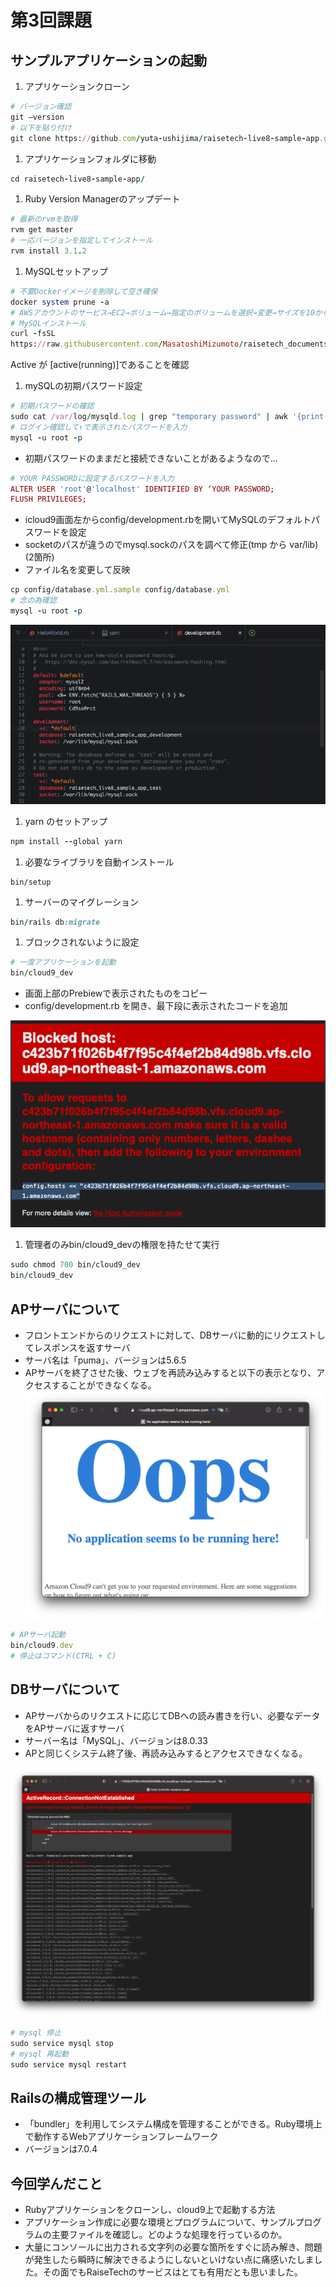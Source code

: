 # 第3回課題
## サンプルアプリケーションの起動
1. アプリケーションクローン
``` ruby
# バージョン確認
git —version
# 以下を貼り付け
git clone https://github.com/yuta-ushijima/raisetech-live8-sample-app.git
```
1. アプリケーションフォルダに移動
``` ruby
cd raisetech-live8-sample-app/
```
1. Ruby Version Managerのアップデート
``` ruby
# 最新のrvmを取得
rvm get master
# 一応バージョンを指定してインストール
rvm install 3.1.2
```
1. MySQLセットアップ
``` ruby
# 不要Dockerイメージを削除して空き確保
docker system prune -a
# AWSアカウントのサービス→EC2→ボリューム→指定のボリュームを選択→変更→サイズを10から16へ
# MySQLインストール
curl -fsSL 
https://raw.githubusercontent.com/MasatoshiMizumoto/raisetech_documents/main/aws/scripts/mysql_amazon_linux_2.sh | sh
```
Active が [active(running)]であることを確認
1. mySQLの初期パスワード設定
``` ruby
# 初期パスワードの確認
sudo cat /var/log/mysqld.log | grep "temporary password" | awk '{print $13}'
# ログイン確認して↑で表示されたパスワードを入力
mysql -u root -p
```
- 初期パスワードのままだと接続できないことがあるようなので…
``` ruby
# YOUR PASSWORDに設定するパスワードを入力
ALTER USER 'root'@'localhost' IDENTIFIED BY ‘YOUR PASSWORD;
FLUSH PRIVILEGES;
```
- icloud9画面左からconfig/development.rbを開いてMySQLのデフォルトパスワードを設定
- socketのパスが違うのでmysql.sockのパスを調べて修正(tmp から var/lib)(2箇所)
- ファイル名を変更して反映
``` ruby
cp config/database.yml.sample config/database.yml
# 念の為確認
mysql -u root -p
```
![01.MySQLconfigの設定](image/AWS-WebAP-00.png)

1. yarn のセットアップ
``` ruby
npm install --global yarn
```
1. 必要なライブラリを自動インストール
``` ruby:setup
bin/setup
```
1. サーバーのマイグレーション
``` ruby
bin/rails db:migrate
```
1. ブロックされないように設定
``` ruby
# 一度アプリケーションを起動
bin/cloud9_dev
```
- 画面上部のPrebiewで表示されたものをコピー
- config/development.rb を開き、最下段に表示されたコードを追加

![02.developmentの設定](image/AWS-WebAP-01.png)

1. 管理者のみbin/cloud9_devの権限を持たせて実行
``` ruby
sudo chmod 700 bin/cloud9_dev
bin/cloud9_dev
```

## APサーバについて
- フロントエンドからのリクエストに対して、DBサーバに動的にリクエストしてレスポンスを返すサーバ
- サーバ名は「puma」、バージョンは5.6.5
- APサーバを終了させた後、ウェブを再読み込みすると以下の表示となり、アクセスすることができなくなる。
![03.APサーバ停止した状態でのリクエスト結果](image/AWS-WebAP-02.png)

``` ruby
# APサーバ起動
bin/cloud9.dev
# 停止はコマンド(CTRL + C)
```
## DBサーバについて
- APサーバからのリクエストに応じてDBへの読み書きを行い、必要なデータをAPサーバに返すサーバ
- サーバー名は「MySQL」、バージョンは8.0.33
- APと同じくシステム終了後、再読み込みするとアクセスできなくなる。

![03.DBサーバ停止した状態でのリクエスト結果](image/AWS-WebAP-03.png)

``` ruby
# mysql 停止
sudo service mysql stop
# mysql 再起動
sudo service mysql restart
```
## Railsの構成管理ツール
- 「bundler」を利用してシステム構成を管理することができる。Ruby環境上で動作するWebアプリケーションフレームワーク
- バージョンは7.0.4

## 今回学んだこと
- Rubyアプリケーションをクローンし、cloud9上で起動する方法
- アプリケーション作成に必要な環境とプログラムについて、サンプルプログラムの主要ファイルを確認し。どのような処理を行っているのか。
- 大量にコンソールに出力される文字列の必要な箇所をすぐに読み解き、問題が発生したら瞬時に解決できるようにしないといけない点に痛感いたしました。その面でもRaiseTechのサービスはとても有用だとも思いました。

